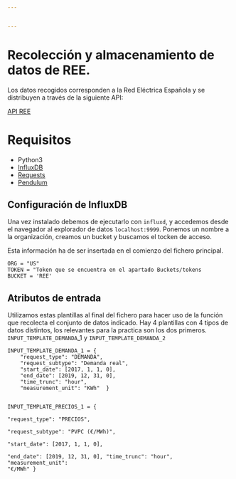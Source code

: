```yaml
---


---
```


<h1 id="recolección-y-almacenamiento-de-datos-de-ree.">Recolección y almacenamiento de datos de REE.</h1>
<p>Los datos recogidos corresponden a la Red Eléctrica Española y se distribuyen a través de la siguiente API:</p>
<p><a href="https://apidatos.ree.es/">API REE</a></p>
<h1 id="requisitos">Requisitos</h1>
<ul>
<li>Python3</li>
<li><a href="https://v2.docs.influxdata.com/v2.0/get-started/">InfluxDB</a></li>
<li><a href="https://requests.readthedocs.io/en/master/">Requests</a></li>
<li><a href="https://pendulum.eustace.io/docs/">Pendulum</a></li>
</ul>
<h2 id="configuración-de-influxdb">Configuración de InfluxDB</h2>
<p>Una vez instalado debemos de ejecutarlo con <code>influxd</code>, y accedemos desde el navegador al explorador de datos <code>localhost:9999</code>. Ponemos un nombre a la organización, creamos un bucket y buscamos el tocken de acceso.</p>
<p>Esta información ha de ser insertada en el comienzo del fichero principal.</p>
<pre><code>ORG = "US"  
TOKEN = "Token que se encuentra en el apartado Buckets/tokens
BUCKET = 'REE'  
</code></pre>
<h2 id="atributos-de-entrada">Atributos de entrada</h2>
<p>Utilizamos estas plantillas al final del fichero para hacer uso de la función que recolecta el conjunto de datos indicado. Hay 4 plantillas con 4 tipos de datos distintos, los relevantes para la practica son los dos primeros.<br>
<code>INPUT_TEMPLATE_DEMANDA</code>_1 y <code>INPUT_TEMPLATE_DEMANDA_2</code></p>
<pre><code>INPUT_TEMPLATE_DEMANDA_1 = {  
    "request_type": "DEMANDA",  
    "request_subtype": "Demanda real",  
    "start_date": [2017, 1, 1, 0],  
    "end_date": [2019, 12, 31, 0],
    "time_trunc": "hour",
    "measurement_unit": "KWh"  }

INPUT_TEMPLATE_PRECIOS_1 = {  
    "request_type": "PRECIOS",  
    "request_subtype": "PVPC (€/MWh)",  
    "start_date": [2017, 1, 1, 0],  
    "end_date": [2019, 12, 31, 0],
    "time_trunc": "hour",
    "measurement_unit": "€/MWh"  }
</code></pre>

